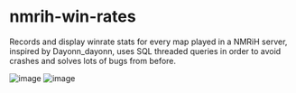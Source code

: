 # nmrih-win-rates
Records and display winrate stats for every map played in a NMRiH server, inspired by Dayonn_dayonn, uses SQL threaded queries in order to avoid crashes and solves lots of bugs from before.

![image](https://i.imgur.com/jJKgIP0.jpeg)
![image](https://i.imgur.com/hSr2Jsm.jpeg)
